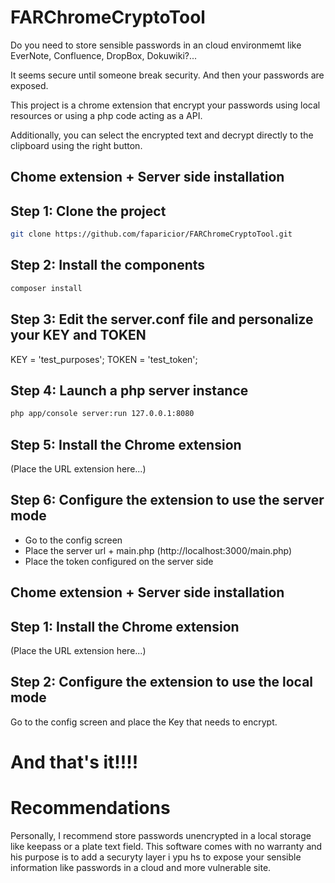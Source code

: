 FARChromeCryptoTool
===================

Do you need to store sensible passwords in an cloud environmemt like EverNote, Confluence, DropBox, Dokuwiki?...

It seems secure until someone break security. And then your passwords are exposed.

This project is a chrome extension that encrypt your passwords using local resources or using a php code acting as a API.

Additionally, you can select the encrypted text and decrypt directly to the clipboard using the right button.

Chome extension + Server side installation
------------------------------------------

Step 1: Clone the project
--------------------

```bash
git clone https://github.com/faparicior/FARChromeCryptoTool.git
```

Step 2: Install the components
-------------------------

```bash
composer install
```

Step 3: Edit the server.conf file and personalize your KEY and TOKEN 
---------------------------------------------------------------

KEY = 'test_purposes';
TOKEN = 'test_token';

Step 4: Launch a php server instance
-------------------------------

```bash
php app/console server:run 127.0.0.1:8080
```

Step 5: Install the Chrome extension
-------------------------------

(Place the URL extension here...)

Step 6: Configure the extension to use the server mode
-------------------------------------------------

- Go to the config screen
- Place the server url + main.php (http://localhost:3000/main.php)
- Place the token configured on the server side

Chome extension + Server side installation
------------------------------------------

Step 1: Install the Chrome extension
-------------------------------

(Place the URL extension here...)

Step 2: Configure the extension to use the local mode
-------------------------------------------------

Go to the config screen and place the Key that needs to encrypt.


And that's it!!!!
=================

Recommendations
===============

Personally, I recommend store passwords unencrypted in a local storage like keepass or a plate text field. This software comes with no warranty and his purpose is to add a securyty layer i ypu hs to expose your sensible information like passwords in a cloud and more vulnerable site.
